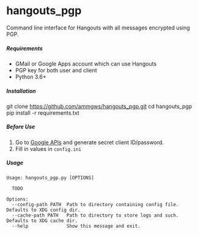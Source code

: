 # hangouts_pgp
Command line interface for Hangouts with all messages encrypted using PGP.

##### Requirements
* GMail or Google Apps account which can use Hangouts
* PGP key for both user and client
* Python 3.6+

##### Installation
git clone https://github.com/ammgws/hangouts_pgp.git
cd hangouts_pgp
pip install -r requirements.txt

##### Before Use
1. Go to [Google APIs](https://console.developers.google.com/apis/) and generate secret client ID/password.
2. Fill in values in `config.ini`

##### Usage
```
Usage: hangouts_pgp.py [OPTIONS]

  TODO

Options:
  --config-path PATH  Path to directory containing config file. Defaults to XDG config dir.
  --cache-path PATH   Path to directory to store logs and such. Defaults to XDG cache dir.
  --help              Show this message and exit.
```
